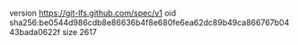 version https://git-lfs.github.com/spec/v1
oid sha256:be0544d986cdb8e86636b4f8e680fe6ea62dc89b49ca866767b0443bada0622f
size 2617
